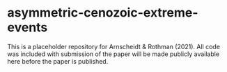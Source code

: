 # asymmetric-cenozoic-extreme-events

This is a placeholder repository for Arnscheidt & Rothman (2021). All code was included with submission of the paper will be made publicly available here before the paper is published.
